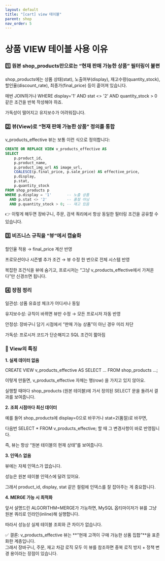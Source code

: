 ```yaml
---
layout: default
title: "[cart] view 테이블"
parent: shop
nav_order: 5
---
```


# 상품 VIEW 테이블 사용 이유

### 1️⃣ 원본 shop_products만으로는 “현재 판매 가능한 상품” 필터링이 불편

shop_products에는 상품 상태(stat), 노출여부(display), 재고수량(quantity_stock), 할인율(discount_rate), 최종가(final_price) 등이 흩어져 있습니다.  

매번 JOIN하거나 WHERE display='1' AND stat <> '2' AND quantity_stock > 0 같은 조건을 반복 작성해야 하죠.  

가독성이 떨어지고 유지보수가 어려워집니다.  

### 2️⃣ 뷰(View)로 “현재 판매 가능한 상품” 정의를 통합

v_products_effective 뷰는 보통 이런 식으로 정의합니다:  

```sql
CREATE OR REPLACE VIEW v_products_effective AS
SELECT 
    p.product_id,
    p.product_name,
    p.product_img_url AS image_url,
    COALESCE(p.final_price, p.sale_price) AS effective_price,
    p.display,
    p.stat,
    p.quantity_stock
FROM shop_products p
WHERE p.display = '1'       -- 노출 상품
  AND p.stat <> '2'         -- 품절 아님
  AND p.quantity_stock > 0; -- 재고 있음
```


👉 이렇게 해두면 장바구니, 주문, 검색 쿼리에서 항상 동일한 필터링 조건을 공유할 수 있습니다.  

### 3️⃣ 비즈니스 규칙을 “뷰”에서 캡슐화

할인율 적용 → final_price 계산 반영  

프로모션이나 시즌별 추가 조건 → 뷰 수정 한 번으로 전체 시스템 반영  

복잡한 조건식을 뷰에 숨기고, 프로시저는 “그냥 v_products_effective에서 가져온다”만 신경쓰면 됩니다.  

### 4️⃣ 장점 정리

일관성: 상품 유효성 체크가 어디서나 동일  

유지보수성: 규칙이 바뀌면 뷰만 수정 → 모든 프로시저 자동 반영  

안정성: 장바구니 담기 시점에서 “판매 가능 상품”이 아닌 경우 미리 차단  

가독성: 프로시저 코드가 단순해지고 SQL 조건이 짧아짐  

### 🔎 View의 특징

**1. 실제 데이터 없음**

CREATE VIEW v_products_effective AS SELECT ... FROM shop_products ...;  

이렇게 만들면, v_products_effective 자체는 행(row) 을 가지고 있지 않아요.  

실행할 때마다 shop_products (원본 테이블)에 가서 정의된 SELECT 문을 돌려서 결과를 보여줍니다.  

**2. 조회 시점마다 최신 데이터**  

예를 들어 shop_products에 display=0으로 바꾸거나 stat=2(품절)로 바꾸면,  

다음번 SELECT * FROM v_products_effective; 할 때 그 변경사항이 바로 반영됩니다.  

즉, 뷰는 항상 “원본 테이블의 현재 상태”를 보여줍니다.  

**3. 인덱스 없음**  

뷰에는 자체 인덱스가 없습니다.  

성능은 원본 테이블 인덱스에 달려 있어요.  

그래서 product_id, display, stat 같은 컬럼에 인덱스를 잘 잡아주는 게 중요합니다.  

**4. MERGE 가능 시 최적화**  

앞서 설명드린 ALGORITHM=MERGE가 가능하면, MySQL 옵티마이저가 뷰를 그냥 원본 쿼리로 인라인(inline)해 실행합니다.  

따라서 성능상 실제 테이블 조회와 큰 차이가 없습니다.  

✅ 결론:
v_products_effective 뷰는 **“현재 고객이 구매 가능한 상품 집합”**을 표준화한 계층입니다.  
그래서 장바구니, 주문, 재고 차감 로직 모두 이 뷰를 참조하면 중복 로직 방지 + 정책 변경 용이라는 장점이 있습니다.  